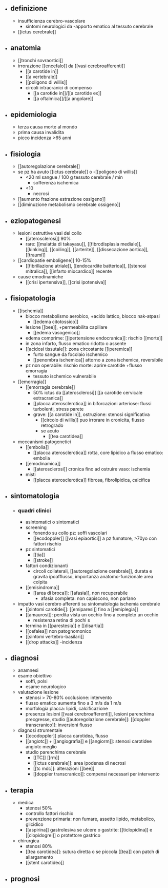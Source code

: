 - ## definizione
	- insufficienza cerebro-vascolare
		- sintomi neurologici da -apporto ematico al tessuto cerebrale
	- [[ictus cerebrale]]
- ## anatomia
	- [[tronchi sovraortici]]
	- irrorazione [[encefalo]] da [[vasi cerebroafferenti]]
		- [[a carotide in]]
		- [[a vertebrale]]
		- [[poligono di willis]]
		- circoli intracranici di compenso
			- [[a carotide in]]/[[a carotide ex]]
			- [[a oftalmica]]/[[a angolare]]
- ## epidemiologia
	- terza causa morte al mondo
	- prima causa invalidita
	- picco incidenza >65 anni
- ## fisiologia
	- [[autoregolazione cerebrale]]
	- se pz ha avuto [[ictus cerebrale]] o -[[poligono di willis]]
		- <20 ml sangue / 100 g tessuto cerebrale / min
			- sofferenza ischemica
		- <10
			- necrosi
	- [[aumento frazione estrazione ossigeno]]
	- [[diminuzione metabolismo cerebrale ossigeno]]
- ## eziopatogenesi
	- lesioni ostruttive vasi del collo
		- [[aterosclerosi]] 90%
		- rare: [[malattia di takayasu]], [[fibrodisplasia mediale]], [[kinking]], [[coiling]], [[arterite]], [[dissecazione aortica]], [[traumi]]
	- [[cardiopatie emboligene]] 10-15%
		- [[fibrillazione atriale]], [[endocardite batterica]], [[stenosi mitralica]], [[infarto miocardico]] recente
	- cause emodinamiche
		- [[crisi ipertensiva]], [[crisi ipotensiva]]
- ## fisiopatologia
	- [[ischemia]]
		- blocco metabolismo aerobico, +acido lattico, blocco nak-atpasi
			- [[edema citotossico]]
		- lesione [[bee]], +permeabilita capillare
			- [[edema vasogenico]]
		- edema comprime: [[ipertensione endocranica]]: rischio [[morte]]
		- in zona infarto, flusso ematico ridotto o assente
		- [[acidosi tissutale]]: zona circostante [[iperemica]]
			- furto sangue da focolaio ischemico
			- [[penombra ischemica]] attorno a zona ischemica, reversibile
		- pz non operabile: rischio morte: aprire carotide +flusso emorragia
			- tessuto ischemico vulnerabile
	- [[emorragia]]
		- [[emorragia cerebrale]]
			- 50% ictus da [[aterosclerosi]] [[a carotide cervicale extracranica]]
			- [[placca aterosclerotica]] in biforcazioni arteriose: flussi turbolenti, stress parete
			- grave: [[a carotide in]], ostruzione: stenosi significativa
				- [[circolo di willis]] puo irrorare in cronicita, flusso retrogrado
				- se acuto
					- [[tea carotidea]]
	- meccanismi patogenetici
		- [[embolia]]
			- [[placca aterosclerotica]] rotta, core lipidico a flusso ematico: embolia
		- [[emodinamica]]
			- [[aterosclerosi]] cronica fino ad ostruire vaso: ischemia
		- misti
			- [[placca aterosclerotica]] fibrosa, fibrolipidica, calcifica
- ## sintomatologia
	- ### quadri clinici
		- asintomatici o sintomatici
		- screening
			- fonendo su collo pz: soffi vascolari
			- [[ecodoppler]] [[vasi epiaortici]] a pz fumatore, >70yo con fattori rischio
		- pz sintomatici
			- [[tia]]
			- [[stroke]]
		- fattori condizionanti
			- circoli collaterali, [[autoregolazione cerebrale]], durata e gravita ipoafflusso, importanza anatomo-funzionale area colpita
		- [[emisindroma]]
			- [[area di broca]]: [[afasia]], non recuperabile
				- afasia completa: non capiscono, non parlano
	- impatto vasi cerebro afferenti su sintomatologia ischemia cerebrale
		- [[sintomi carotidei]]: [[emiparesi]] fino a [[emiplegia]]
		- [[amaurosi]]: perdita vista un occhio fino a completo un occhio
			- resistenza retina di pochi s
		- termina in [[parestesia]] e [[disartia]]
		- [[cefalea]] non patognomonico
		- [[sintomi vertebro-basilari]]
		- [[drop attacks]] -incidenza
- ## diagnosi
	- anamnesi
	- esame obiettivo
		- soffi, polsi
		- esame neurologico
	- valutazione lesione
		- stenosi > 70-80% occlusione: intervento
		- flusso ematico aumenta fino a 3 m/s da 1 m/s
		- morfologia placca: lipidi, calcificazione
		- presenza lesioni [[vasi cerebroafferenti]], lesioni parenchima precgresse, studio [[autoregolazione cerebrale]]: [[doppler transcranico]]: inversioni flusso
	- diagnosi strumentale
		- [[ecodoppler]] placca carotidea, flusso
		- [[angiotc]] + [[angiografia]] e [[angiorm]]: stenosi carotidee angiotc meglio
		- studio parenchima cerebrale
			- [[TC]] [[rm]]
			- [[ictus cerebrale]]: area ipodensa di necrosi
			- [[tc mdc]]: alterazioni [[bee]]
			- [[doppler transcranico]]: compensi necessari per intervento
- ## terapia
	- medica
		- stenosi 50%
		- controllo fattori rischio
		- prevenzione primaria: non fumare, assetto lipido, metabolico, glicidico
		- [[aspirina]] gastrolesiva se ulcere o gastrite: [[ticlopidina]] e [[clopidogrel]] o protettore gastrico
	- chirurgica
		- stenosi 80%
		- [[tea carotidea]]: sutura diretta o se piccola [[tea]] con patch di allargamento
		- [[stent carotideo]]
- ## prognosi